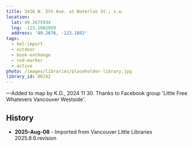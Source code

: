 ```yaml
---
title: 3416 W. 5th Ave. at Waterloo St.; s.w.
location:
  lat: 49.2675934
  lng: -123.1801959
  address: '49.2676, -123.1802'
tags:
  - kml-import
  - outdoor
  - book-exchange
  - red-marker
  - active
photo: /images/libraries/placeholder-library.jpg
library_id: 00192
---
```

—Added to map by K.D., 2024 11 30.
Thanks to Facebook group
 'Little Free Whatevers Vancouver Westside'.

## History
- **2025-Aug-08** - Imported from Vancouver Little Libraries 2025.8.6.revision
